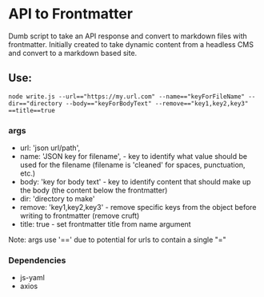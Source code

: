 # API to Frontmatter
Dumb script to take an API response and convert to markdown files with frontmatter.
Initially created to take dynamic content from a headless CMS and convert to a markdown based site. 


## Use:
```
node write.js --url=="https://my.url.com" --name=="keyForFileName" --dir=="directory --body=="keyForBodyText" --remove=="key1,key2,key3" ==title==true
```
 ### args

   * url: 'json url/path',
   *  name: 'JSON key for filename',      - key to identify what value should be used for the filename (filename is 'cleaned' for spaces, punctuation, etc.)
   * body: 'key for body text'           - key to identify content that should make up the body (the content below the frontmatter)
   * dir: 'directory to make'
   * remove: 'key1,key2,key3'            - remove specific keys from the object before writing to frontmatter (remove cruft)
   * title: true                         - set frontmatter title from name argument

Note: args use '==' due to potential for urls to contain a single "="


### Dependencies
* js-yaml
* axios
